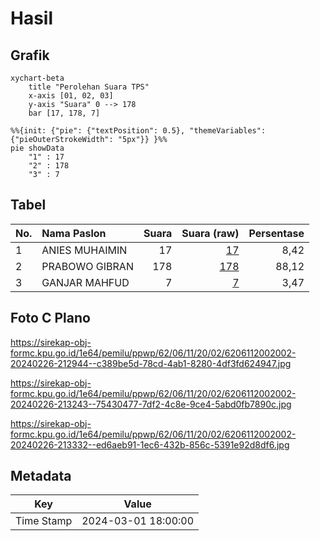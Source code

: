 # Hasil

## Grafik

```mermaid
xychart-beta
    title "Perolehan Suara TPS"
    x-axis [01, 02, 03]
    y-axis "Suara" 0 --> 178
    bar [17, 178, 7]
```

```mermaid
%%{init: {"pie": {"textPosition": 0.5}, "themeVariables": {"pieOuterStrokeWidth": "5px"}} }%%
pie showData
    "1" : 17
    "2" : 178
    "3" : 7
```

## Tabel

| No. | Nama Paslon    | Suara | Suara (raw) | Persentase |
|:--- |:-------------- | -----:| -----------:| ----------:|
| 1   | ANIES MUHAIMIN | 17    | [17][p-1]   | 8,42       |
| 2   | PRABOWO GIBRAN | 178   | [178][p-2]  | 88,12      |
| 3   | GANJAR MAHFUD  | 7     | [7][p-3]    | 3,47       |


[p-1]: https://github.com/gigit-pemilu/pemilu-2024-62-kalimantan-tengah/blob/main/pilpres/hitung-suara/sub/62-kalimantan-tengah/sub/06-katingan/sub/11-tasik-payawan/sub/2002-hiyang-bana/sub/002-tps/sub/paslon-1.txt
[p-2]: https://github.com/gigit-pemilu/pemilu-2024-62-kalimantan-tengah/blob/main/pilpres/hitung-suara/sub/62-kalimantan-tengah/sub/06-katingan/sub/11-tasik-payawan/sub/2002-hiyang-bana/sub/002-tps/sub/paslon-2.txt
[p-3]: https://github.com/gigit-pemilu/pemilu-2024-62-kalimantan-tengah/blob/main/pilpres/hitung-suara/sub/62-kalimantan-tengah/sub/06-katingan/sub/11-tasik-payawan/sub/2002-hiyang-bana/sub/002-tps/sub/paslon-3.txt

## Foto C Plano

https://sirekap-obj-formc.kpu.go.id/1e64/pemilu/ppwp/62/06/11/20/02/6206112002002-20240226-212944--c389be5d-78cd-4ab1-8280-4df3fd624947.jpg

https://sirekap-obj-formc.kpu.go.id/1e64/pemilu/ppwp/62/06/11/20/02/6206112002002-20240226-213243--75430477-7df2-4c8e-9ce4-5abd0fb7890c.jpg

https://sirekap-obj-formc.kpu.go.id/1e64/pemilu/ppwp/62/06/11/20/02/6206112002002-20240226-213332--ed6aeb91-1ec6-432b-856c-5391e92d8df6.jpg


## Metadata

| Key        | Value               |
| ---------- | ------------------- |
| Time Stamp | 2024-03-01 18:00:00 |



